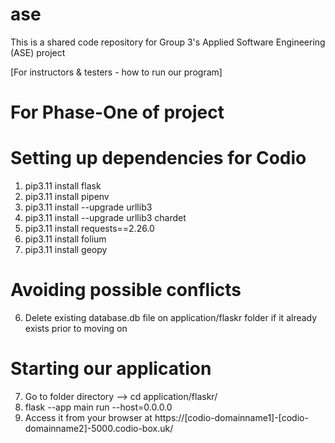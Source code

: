 # ase
This is a shared code repository for Group 3's Applied Software Engineering (ASE) project

[For instructors & testers - how to run our program]

# For Phase-One of project
# Setting up dependencies for Codio
1. pip3.11 install flask
2. pip3.11 install pipenv
3. pip3.11 install --upgrade urllib3
4. pip3.11 install --upgrade urllib3 chardet
5. pip3.11 install requests==2.26.0
6. pip3.11 install folium
7. pip3.11 install geopy

# Avoiding possible conflicts
6. Delete existing database.db file on application/flaskr folder if it already exists prior to moving on

# Starting our application
7. Go to folder directory --> cd application/flaskr/
8. flask --app main run --host=0.0.0.0
9. Access it from your browser at https://[codio-domainname1]-[codio-domainname2]-5000.codio-box.uk/
